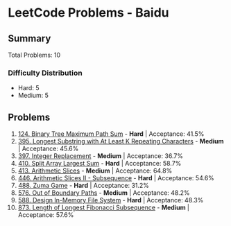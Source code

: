 # LeetCode Problems - Baidu

## Summary
Total Problems: 10

### Difficulty Distribution

- Hard: 5
- Medium: 5

## Problems

1. [124. Binary Tree Maximum Path Sum](https://leetcode.com/problems/binary-tree-maximum-path-sum/) - **Hard** | Acceptance: 41.5%
2. [395. Longest Substring with At Least K Repeating Characters](https://leetcode.com/problems/longest-substring-with-at-least-k-repeating-characters/) - **Medium** | Acceptance: 45.6%
3. [397. Integer Replacement](https://leetcode.com/problems/integer-replacement/) - **Medium** | Acceptance: 36.7%
4. [410. Split Array Largest Sum](https://leetcode.com/problems/split-array-largest-sum/) - **Hard** | Acceptance: 58.7%
5. [413. Arithmetic Slices](https://leetcode.com/problems/arithmetic-slices/) - **Medium** | Acceptance: 64.8%
6. [446. Arithmetic Slices II - Subsequence](https://leetcode.com/problems/arithmetic-slices-ii-subsequence/) - **Hard** | Acceptance: 54.6%
7. [488. Zuma Game](https://leetcode.com/problems/zuma-game/) - **Hard** | Acceptance: 31.2%
8. [576. Out of Boundary Paths](https://leetcode.com/problems/out-of-boundary-paths/) - **Medium** | Acceptance: 48.2%
9. [588. Design In-Memory File System](https://leetcode.com/problems/design-in-memory-file-system/) - **Hard** | Acceptance: 48.3%
10. [873. Length of Longest Fibonacci Subsequence](https://leetcode.com/problems/length-of-longest-fibonacci-subsequence/) - **Medium** | Acceptance: 57.6%